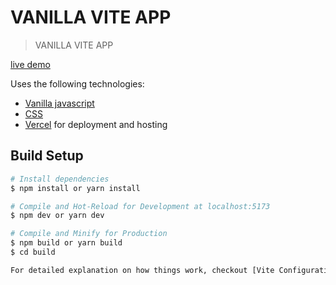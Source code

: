 # VANILLA VITE APP

> VANILLA VITE APP

[live demo](https://vite-vanilla-app.vercel.app/)

Uses the following technologies:

- [Vanilla javascript](https://developer.mozilla.org/fr/docs/Web/JavaScript)
- [CSS](https://developer.mozilla.org/fr/docs/Web/CSS)
- [Vercel](https://vercel.com/) for deployment and hosting

## Build Setup

```bash
# Install dependencies
$ npm install or yarn install

# Compile and Hot-Reload for Development at localhost:5173
$ npm dev or yarn dev

# Compile and Minify for Production
$ npm build or yarn build
$ cd build

For detailed explanation on how things work, checkout [Vite Configuration Reference](https://vitejs.dev/config/).
```
